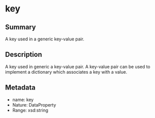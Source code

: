 <!-- Automatically generated by spec-parser v2.0.0 on 2024-01-08T22:20:56.273795+00:00 -->
<!-- SPDX-License-Identifier: Community-Spec-1.0 -->

# key

## Summary

A key used in a generic key-value pair.


## Description

A key used in generic a key-value pair.
A key-value pair can be used to implement a dictionary which associates a key with a value.


## Metadata

- name: key
- Nature: DataProperty
- Range: xsd:string




